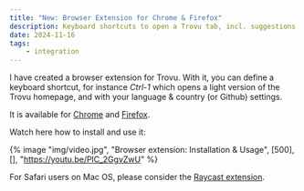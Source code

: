 ```yaml
---
title: "New: Browser Extension for Chrome & Firefox"
description: Keyboard shortcuts to open a Trovu tab, incl. suggestions
date: 2024-11-16
tags:
    - integration
---
```


I have created a browser extension for Trovu. With it, you can define a keyboard shortcut, for instance _Ctrl-1_ which opens a light version of the Trovu homepage, and with your language & country (or Github) settings.

It is available for [Chrome](https://chromewebstore.google.com/detail/trovunet/iadcllehbnbepkalhgljhdfhjbkgkajo) and [Firefox](https://addons.mozilla.org/firefox/addon/trovu/).

Watch here how to install and use it:

{% image "img/video.jpg", "Browser extension: Installation & Usage", [500], [], "https://youtu.be/PlC_2GgvZwU" %}

For Safari users on Mac OS, please consider the [Raycast extension](/docs/users/integration/#raycast).
